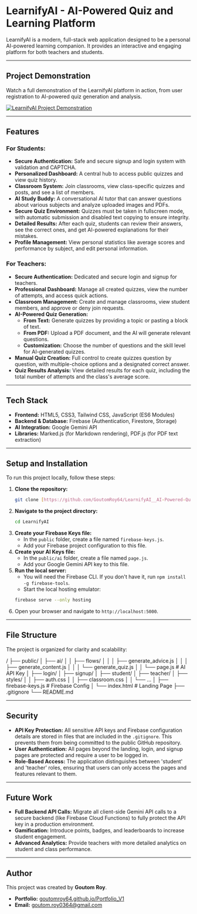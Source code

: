 # LearnifyAI - AI-Powered Quiz and Learning Platform

LearnifyAI is a modern, full-stack web application designed to be a personal AI-powered learning companion. It provides an interactive and engaging platform for both teachers and students. 

---

## Project Demonstration

Watch a full demonstration of the LearnifyAI platform in action, from user registration to AI-powered quiz generation and analysis.

[![LearnifyAI Project Demonstration](https://img.youtube.com/vi/YOUR_YOUTUBE_VIDEO_ID_HERE/0.jpg)](https://www.youtube.com/watch?v=YOUR_YOUTUBE_VIDEO_ID_HERE)


---

## Features

### For Students:
- **Secure Authentication:** Safe and secure signup and login system with validation and CAPTCHA.
- **Personalized Dashboard:** A central hub to access public quizzes and view quiz history.
- **Classroom System:** Join classrooms, view class-specific quizzes and posts, and see a list of members.
- **AI Study Buddy:** A conversational AI tutor that can answer questions about various subjects and analyze uploaded images and PDFs.
- **Secure Quiz Environment:** Quizzes must be taken in fullscreen mode, with automatic submission and disabled text copying to ensure integrity.
- **Detailed Results:** After each quiz, students can review their answers, see the correct ones, and get AI-powered explanations for their mistakes.
- **Profile Management:** View personal statistics like average scores and performance by subject, and edit personal information.

### For Teachers:
- **Secure Authentication:** Dedicated and secure login and signup for teachers.
- **Professional Dashboard:** Manage all created quizzes, view the number of attempts, and access quick actions.
- **Classroom Management:** Create and manage classrooms, view student members, and approve or deny join requests.
- **AI-Powered Quiz Generation:**
    - **From Text:** Generate quizzes by providing a topic or pasting a block of text.
    - **From PDF:** Upload a PDF document, and the AI will generate relevant questions.
    - **Customization:** Choose the number of questions and the skill level for AI-generated quizzes.
- **Manual Quiz Creation:** Full control to create quizzes question by question, with multiple-choice options and a designated correct answer.
- **Quiz Results Analysis:** View detailed results for each quiz, including the total number of attempts and the class's average score.

---

## Tech Stack

- **Frontend:** HTML5, CSS3, Tailwind CSS, JavaScript (ES6 Modules)
- **Backend & Database:** Firebase (Authentication, Firestore, Storage)
- **AI Integration:** Google Gemini API
- **Libraries:** Marked.js (for Markdown rendering), PDF.js (for PDF text extraction)

---

## Setup and Installation

To run this project locally, follow these steps:

1.  **Clone the repository:**
    ```bash
    git clone [https://github.com/GoutomRoy64/LearnifyAI__AI-Powered-Quiz-and-Learning-Platform.git](https://github.com/GoutomRoy64/LearnifyAI__AI-Powered-Quiz-and-Learning-Platform.git)
    ```
2.  **Navigate to the project directory:**
    ```bash
    cd LearnifyAI
    ```
3.  **Create your Firebase Keys file:**
    - In the `public` folder, create a file named `firebase-keys.js`.
    - Add your Firebase project configuration to this file.
4.  **Create your AI Keys file:**
    - In the `public/ai` folder, create a file named `page.js`.
    - Add your Google Gemini API key to this file.
5.  **Run the local server:**
    - You will need the Firebase CLI. If you don't have it, run `npm install -g firebase-tools`.
    - Start the local hosting emulator:
    ```bash
    firebase serve --only hosting
    ```
6.  Open your browser and navigate to `http://localhost:5000`.

---

## File Structure

The project is organized for clarity and scalability:


/
├── public/
│   ├── ai/
│   │   ├── flows/
│   │   │   ├── generate_advice.js
│   │   │   ├── generate_content.js
│   │   │   └── generate_quiz.js
│   │   └── page.js         # AI API Key
│   ├── login/
│   ├── signup/
│   ├── student/
│   ├── teacher/
│   ├── styles/
│   │   ├── auth.css
│   │   ├── classroom.css
│   │   └── ...
│   ├── firebase-keys.js    # Firebase Config
│   └── index.html          # Landing Page
├── .gitignore
└── README.md


---

## Security

- **API Key Protection:** All sensitive API keys and Firebase configuration details are stored in files that are included in the `.gitignore`. This prevents them from being committed to the public GitHub repository.
- **User Authentication:** All pages beyond the landing, login, and signup pages are protected and require a user to be logged in.
- **Role-Based Access:** The application distinguishes between 'student' and 'teacher' roles, ensuring that users can only access the pages and features relevant to them.

---

## Future Work

- **Full Backend API Calls:** Migrate all client-side Gemini API calls to a secure backend (like Firebase Cloud Functions) to fully protect the API key in a production environment.
- **Gamification:** Introduce points, badges, and leaderboards to increase student engagement.
- **Advanced Analytics:** Provide teachers with more detailed analytics on student and class performance.


---

## Author

This project was created by **Goutom Roy**.

- **Portfolio:** [goutomroy64.github.io/Portfolio_V1](https://goutomroy64.github.io/Portfolio_V1)
- **Email:** [goutom.roy0364@gmail.com](mailto:goutom.roy0364@gmail.com)
